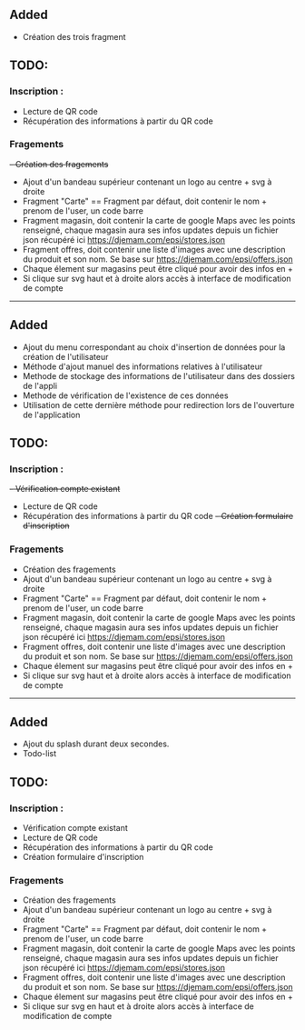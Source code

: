## Added
- Création des trois fragment

## TODO:
### Inscription :
- Lecture de QR code
- Récupération des informations à partir du QR code

### Fragements
~~- Création des fragements~~
- Ajout d'un bandeau supérieur contenant un logo au centre + svg à droite
- Fragment "Carte" == Fragment par défaut, doit contenir le nom + prenom de l'user, un code barre
- Fragment magasin, doit contenir la carte de google Maps avec les points renseigné, chaque magasin aura ses infos updates depuis un fichier json récupéré ici https://djemam.com/epsi/stores.json
- Fragment offres, doit contenir une liste d'images avec une description du produit et son nom. Se base sur https://djemam.com/epsi/offers.json
- Chaque élement sur magasins peut être cliqué pour avoir des infos en +
- Si clique sur svg haut et à droite alors accès à interface de modification de compte
***

## Added
- Ajout du menu correspondant au choix d'insertion de données pour la création de l'utilisateur
- Méthode d'ajout manuel des informations relatives à l'utilisateur
- Methode de stockage des informations de l'utilisateur dans des dossiers de l'appli
- Methode de vérification de l'existence de ces données
- Utilisation de cette dernière méthode pour redirection lors de l'ouverture de l'application

## TODO:
### Inscription :
~~- Vérification compte existant~~
- Lecture de QR code
- Récupération des informations à partir du QR code
~~- Création formulaire d'inscription~~

### Fragements
- Création des fragements
- Ajout d'un bandeau supérieur contenant un logo au centre + svg à droite
- Fragment "Carte" == Fragment par défaut, doit contenir le nom + prenom de l'user, un code barre
- Fragment magasin, doit contenir la carte de google Maps avec les points renseigné, chaque magasin aura ses infos updates depuis un fichier json récupéré ici https://djemam.com/epsi/stores.json
- Fragment offres, doit contenir une liste d'images avec une description du produit et son nom. Se base sur https://djemam.com/epsi/offers.json
- Chaque élement sur magasins peut être cliqué pour avoir des infos en +
- Si clique sur svg haut et à droite alors accès à interface de modification de compte
***

## Added
- Ajout du splash durant deux secondes.
- Todo-list

## TODO:

### Inscription :
- Vérification compte existant
- Lecture de QR code
- Récupération des informations à partir du QR code
- Création formulaire d'inscription

### Fragements
- Création des fragements
- Ajout d'un bandeau supérieur contenant un logo au centre + svg à droite
- Fragment "Carte" == Fragment par défaut, doit contenir le nom + prenom de l'user, un code barre
- Fragment magasin, doit contenir la carte de google Maps avec les points renseigné, chaque magasin aura ses infos updates depuis un fichier json récupéré ici https://djemam.com/epsi/stores.json
- Fragment offres, doit contenir une liste d'images avec une description du produit et son nom. Se base sur https://djemam.com/epsi/offers.json
- Chaque élement sur magasins peut être cliqué pour avoir des infos en +
- Si clique sur svg en haut et à droite alors accès à interface de modification de compte